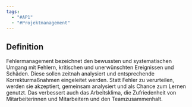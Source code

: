 ```yaml
---
tags:
  - "#AP1"
  - "#Projektmanagement"
---
```

## Definition
Fehlermanagement bezeichnet den bewussten und systematischen Umgang mit Fehlern, kritischen und unerwünschten Ereignissen und Schäden. Diese sollen zeitnah analysiert und entsprechende Korrekturmaßnahmen eingeleitet werden. Statt Fehler zu verurteilen, werden sie akzeptiert, gemeinsam analysiert und als Chance zum Lernen genutzt. Das verbessert auch das Arbeitsklima, die Zufriedenheit von Mitarbeiterinnen und Mitarbeitern und den Teamzusammenhalt.

